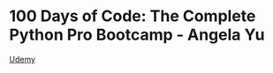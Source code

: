 # 100 Days of Code: The Complete Python Pro Bootcamp - Angela Yu

[Udemy](https://www.udemy.com/course/100-days-of-code)
